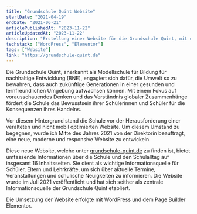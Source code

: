 ```yaml
---
title: "Grundschule Quint Website"
startDate: "2021-04-19"
endDate: "2021-06-21"
articlePublishedAt: "2023-11-22"
articleUpdatedAt: "2023-11-22"
description: "Erstellung einer Website für die Grundschule Quint, mit umfassenden Informationen und Aktuellen Neuigkeiten."
techstack: ["WordPress", "Elementor"]
tags: ["Website"]
link: "https://grundschule-quint.de"
---
```


Die Grundschule Quint, anerkannt als Modellschule für Bildung für nachhaltige Entwicklung (BNE), engagiert sich dafür, die Umwelt so zu bewahren, dass auch zukünftige Generationen in einer gesunden und lernfreundlichen Umgebung aufwachsen können. Mit einem Fokus auf vorausschauendes Denken und das Verständnis globaler Zusammenhänge fördert die Schule das Bewusstsein ihrer Schülerinnen und Schüler für die Konsequenzen ihres Handelns.

Vor diesem Hintergrund stand die Schule vor der Herausforderung einer veralteten und nicht mobil optimierten Website. Um diesem Umstand zu begegnen, wurde ich Mitte des Jahres 2021 von der Direktorin beauftragt, eine neue, moderne und responsive Website zu entwickeln.

Diese neue Website, welche unter [grundschule-quint.de](https://grundschule-quint.de) zu finden ist, bietet umfassende Informationen über die Schule und den Schulalltag auf insgesamt 16 Inhaltsseiten. Sie dient als wichtige Informationsquelle für Schüler, Eltern und Lehrkräfte, um sich über aktuelle Termine, Veranstaltungen und schulische Neuigkeiten zu informieren. Die Website wurde im Juli 2021 veröffentlicht und hat sich seither als zentrale Informationsquelle der Grundschule Quint etabliert.

Die Umsetzung der Website erfolgte mit WordPress und dem Page Builder Elementor.
